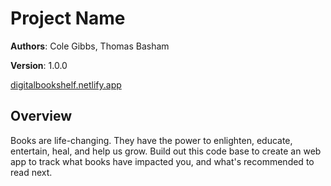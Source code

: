 # Project Name

**Authors**: Cole Gibbs, Thomas Basham

**Version**: 1.0.0

[digitalbookshelf.netlify.app](https://digitalbookshelf.netlify.app)

## Overview

Books are life-changing. They have the power to enlighten, educate, entertain, heal, and help us grow. Build out this code base to create an web app to track what books have impacted you, and what's recommended to read next.


